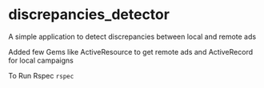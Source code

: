 # discrepancies_detector
A simple application to detect discrepancies between local and remote ads

Added few Gems like ActiveResource to get remote ads and ActiveRecord for local campaigns

To Run Rspec
`rspec`
